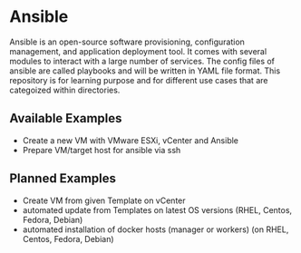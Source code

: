 # Ansible

Ansible is an open-source software provisioning, configuration management, and application deployment tool. It comes with several modules to interact with a large number of services. The config files of ansible are called playbooks and will be written in YAML file format.
This repository is for learning purpose and for different use cases that are categoized within directories.

## Available Examples

* Create a new VM with VMware ESXi, vCenter and Ansible
* Prepare VM/target host for ansible via ssh

## Planned Examples

* Create VM from given Template on vCenter
* automated update from Templates on latest OS versions (RHEL, Centos, Fedora, Debian)
* automated installation of docker hosts (manager or workers) (on RHEL, Centos, Fedora, Debian)